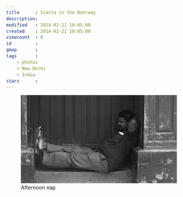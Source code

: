 ```yaml
---
title      : Siesta in the Doorway
description: 
modified   : 2014-02-21 18:05:00
created    : 2014-02-21 18:05:00
viewcount  : 0
id         : 
gmap       : 
tags       :
    - photos
    - New Delhi
    - India
stars      : 
---
```


<figure>
    <img src="img/P8062370.jpg">
    <figcaption>Afternoon nap</figcaption>
</figure>

